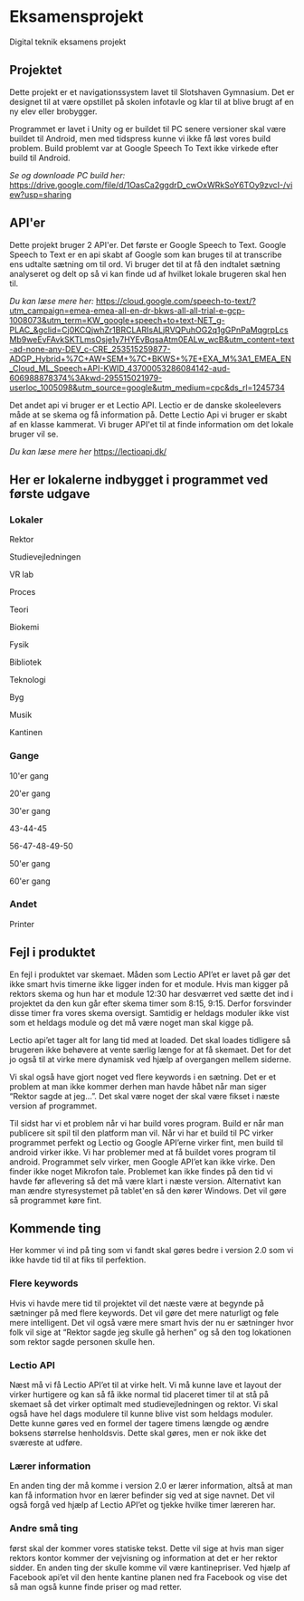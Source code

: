 # Eksamensprojekt
 Digital teknik eksamens projekt
 
## Projektet

Dette projekt er et navigationssystem lavet til Slotshaven Gymnasium. Det er designet til at være opstillet på skolen infotavle og klar til at blive brugt af en ny elev eller brobygger.

Programmet er lavet i Unity og er buildet til PC senere versioner skal være buildet til Android, men med tidspress kunne vi ikke få løst vores build problem. Build problemt var at Google Speech To Text ikke virkede efter build til Android.

*Se og downloade PC build her:*
https://drive.google.com/file/d/1OasCa2ggdrD_cwOxWRkSoY6TOy9zvcI-/view?usp=sharing

## API'er
Dette projekt bruger 2 API'er. Det første er Google Speech to Text. Google Speech to Text er en api skabt af Google som kan bruges til at transcribe ens udtalte sætning om til ord. Vi bruger det til at få den indtalet sætning analyseret og delt op så vi kan finde ud af hvilket lokale brugeren skal hen til. 

*Du kan læse mere her:*
https://cloud.google.com/speech-to-text/?utm_campaign=emea-emea-all-en-dr-bkws-all-all-trial-e-gcp-1008073&utm_term=KW_google+speech+to+text-NET_g-PLAC_&gclid=Cj0KCQjwhZr1BRCLARIsALjRVQPuhOG2q1gGPnPaMqgrpLcsMb9weEvFAvkSKTLmsOsje1y7HYEvBqsaAtm0EALw_wcB&utm_content=text-ad-none-any-DEV_c-CRE_253515259877-ADGP_Hybrid+%7C+AW+SEM+%7C+BKWS+%7E+EXA_M%3A1_EMEA_EN_Cloud_ML_Speech+API-KWID_43700053286084142-aud-606988878374%3Akwd-295515021979-userloc_1005098&utm_source=google&utm_medium=cpc&ds_rl=1245734

Det andet api vi bruger er et Lectio API. Lectio er de danske skoleelevers måde at se skema og få information på. Dette Lectio Api vi bruger er skabt af en klasse kammerat. Vi bruger API'et til at finde information om det lokale bruger vil se.

*Du kan læse mere her*
https://lectioapi.dk/

## Her er lokalerne indbygget i programmet ved første udgave

### Lokaler
Rektor

Studievejledningen

VR lab

Proces

Teori

Biokemi

Fysik

Bibliotek

Teknologi

Byg

Musik

Kantinen


### Gange
10'er gang

20'er gang

30'er gang

43-44-45

56-47-48-49-50

50'er gang

60'er gang


### Andet
Printer

## Fejl i produktet
En fejl i produktet var skemaet. Måden som Lectio API’et er lavet på gør det ikke smart hvis timerne ikke ligger inden for et module. Hvis man kigger på rektors skema og hun har et module 12:30 har desværret ved sætte det ind i projektet da den kun går efter skema timer som 8:15, 9:15. Derfor forsvinder disse timer fra vores skema oversigt. Samtidig er heldags moduler ikke vist som et heldags module og det må være noget man skal kigge på.

Lectio api’et tager alt for lang tid med at loaded. Det skal loades tidligere så brugeren ikke behøvere at vente særlig længe for at få skemaet. Det for det jo også til at virke mere dynamisk ved hjælp af overgangen mellem siderne.

Vi skal også have gjort noget ved flere keywords i en sætning. Det er et problem at man ikke kommer derhen man havde håbet når man siger “Rektor sagde at jeg...”. Det skal være noget der skal være fikset i næste version af programmet.

Til sidst har vi et problem når vi har build vores program. Build er når man publicere sit spil til den platform man vil. Når vi har et build til PC virker programmet perfekt og Lectio og Google API’erne virker fint, men build til android virker ikke. Vi har problemer med at få buildet vores program til android. Programmet selv virker, men Google API’et kan ikke virke. Den finder ikke noget Mikrofon tale. Problemet kan ikke findes på den tid vi havde før aflevering så det må være klart i næste version. Alternativt kan man ændre styresystemet på tablet'en så den kører Windows. Det vil gøre så programmet køre fint.

## Kommende ting
Her kommer vi ind på ting som vi fandt skal gøres bedre i version 2.0 som vi ikke havde tid til at fiks til perfektion.

### Flere keywords
Hvis vi havde mere tid til projektet vil det næste være at begynde på sætninger på med flere keywords. Det vil gøre det mere naturligt og føle mere intelligent. Det vil også være mere smart hvis der nu er sætninger hvor folk vil sige at “Rektor sagde jeg skulle gå herhen” og så den tog lokationen som rektor sagde personen skulle hen.

### Lectio API
Næst må vi få Lectio API’et til at virke helt. Vi må kunne lave et layout der virker hurtigere og kan så få ikke normal tid placeret timer til at stå på skemaet så det virker optimalt med studievejledningen og rektor. Vi skal også have hel dags modulere til kunne blive vist som heldags moduler. Dette kunne gøres ved en formel der tagere timens længde og ændre boksens størrelse henholdsvis. Dette skal gøres, men er nok ikke det sværeste at udføre.

### Lærer information
En anden ting der må komme i version 2.0 er lærer information, altså at man kan få information hvor en lærer befinder sig ved at sige navnet. Det vil også forgå ved hjælp af Lectio API’et og tjekke hvilke timer læreren har.

### Andre små ting
først skal der kommer vores statiske tekst. Dette vil sige at hvis man siger rektors kontor kommer der vejvisning og information at det er her rektor sidder. En anden ting der skulle komme vil være kantinepriser. Ved hjælp af Facebook api’et vil den hente kantine planen ned fra Facebook og vise det så man også kunne finde priser og mad retter.


